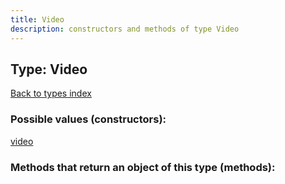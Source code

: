 ```yaml
---
title: Video
description: constructors and methods of type Video
---
```

## Type: Video  
[Back to types index](index.md)



### Possible values (constructors):

[video](../constructors/video.md)  



### Methods that return an object of this type (methods):



